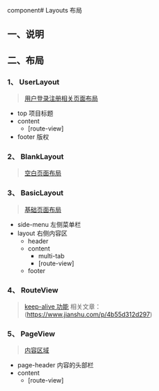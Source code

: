 component# Layouts 布局

## 一、说明

## 二、布局

### 1、 UserLayout

> [用户登录注册相关页面布局](./UserLayout.vue)

- top 项目标题
- content
  - [route-view]
- footer 版权

### 2、 BlankLayout

> [空白页面布局](./BlankLayout.vue)

### 3、 BasicLayout

> [基础页面布局](./BasicLayout.vue)

- side-menu 左侧菜单栏
- layout 右侧内容区
  - header
  - content
    - multi-tab
    - [route-view]
  - footer

### 4、 RouteView

> [keep-alive 功能](./RouteView.vue)
> 相关文章：(https://www.jianshu.com/p/4b55d312d297)

### 5、 PageView

> [内容区域](./PageView.vue)

- page-header 内容的头部栏
- content
  - [route-view]
